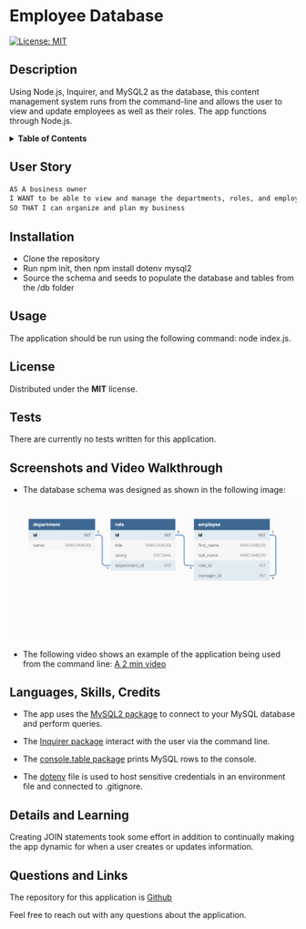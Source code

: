 # Employee Database
[![License: MIT](https://img.shields.io/badge/License-MIT-yellow.svg)](https://opensource.org/licenses/MIT)

## Description

Using Node.js, Inquirer, and MySQL2 as the database, this content management system runs from the command-line and allows the user to view and update employees as well as their roles. The app functions through Node.js.

<details>
<summary><strong>Table of Contents</strong></summary>

- [Installation](#installation)
- [Usage](#usage)
- [License](#license)
- [Tests](#tests)
- [Languages, Skills, Credits](#languages-skills-credits)
- [Screenshots and Video Walkthrough](#screenshots-and-video-walkthrough)
- [Details and Learning](#details-and-learning)
- [Questions and Links](#questions-and-links)
</details>



## User Story

```md
AS A business owner
I WANT to be able to view and manage the departments, roles, and employees in my company
SO THAT I can organize and plan my business
```

## Installation
- Clone the repository
- Run npm init, then npm install dotenv mysql2
- Source the schema and seeds to populate the database and tables from the /db folder

## Usage
The application should be run using the following command: node index.js.

## License
Distributed under the **MIT** license.

## Tests
There are currently no tests written for this application.

## Screenshots and Video Walkthrough

- The database schema was designed as shown in the following image:

![Database schema includes tables labeled “employee,” role,” and “department.”](./Assets/12-sql-homework-demo-01.png)

- The following video shows an example of the application being used from the command line: 
[A 2 min video](https://drive.google.com/file/d/1JroHqBxLlLBPcV9iRYOveppoJ2r5au77/view?usp=sharing)



## Languages, Skills, Credits

- The app uses the [MySQL2 package](https://www.npmjs.com/package/mysql2) to connect to your MySQL database and perform queries.

- The [Inquirer package](https://www.npmjs.com/package/inquirer) interact with the user via the command line. 

- The [console.table package](https://www.npmjs.com/package/console.table) prints MySQL rows to the console.

- The [dotenv](https://www.npmjs.com/package/dotenv) file is used to host sensitive credentials in an environment file and connected to  .gitignore.  


## Details and Learning

Creating JOIN statements took some effort in addition to continually making the app dynamic for when a user creates or updates information.


## Questions and Links
The repository for this application is [Github](https://github.com/amccorkl/employee_database)

Feel free to reach out with any questions about the application.
